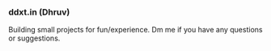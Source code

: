 ### ddxt.in (Dhruv)

Building small projects for fun/experience. Dm me if you have any questions or suggestions.

